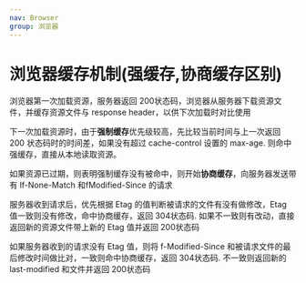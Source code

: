 ```yaml
---
nav: Browser
group: 浏览器
---
```


# 浏览器缓存机制(强缓存,协商缓存区别)

浏览器第一次加载资源，服务器返回 200状态码，浏览器从服务器下载资源文件，并缓存资源文件与 response header，以供下次加载时对比使用

下一次加载资源时，由于**强制缓存**优先级较高，先比较当前时间与上一次返回 200 状态码时的时间差，如果没有超过 cache-control 设置的 max-age. 则命中强缓存，直接从本地读取资源。

如果资源已过期，则表明强制缓存没有被命中，则开始**协商缓存**，向服务器发送带有 lf-None-Match 和fModified-Since 的请求

服务器收到请求后，优先根据 Etag 的值判断被请求的文件有没有做修改，Etag 值一致则没有修改，命中协商缓存，返回 304状态码. 如果不一致则有改动，直接返回新的资源文件带上新的 Etag 值并返回 200状态码

如果服务器收到的请求没有 Etag 值，则将 f-Modified-Since 和被请求文件的最后修改时间做比对，一致则命中协商缓存，返回 304状态码. 不一致则返回新的 last-modified 和文件并返回 200状态码
